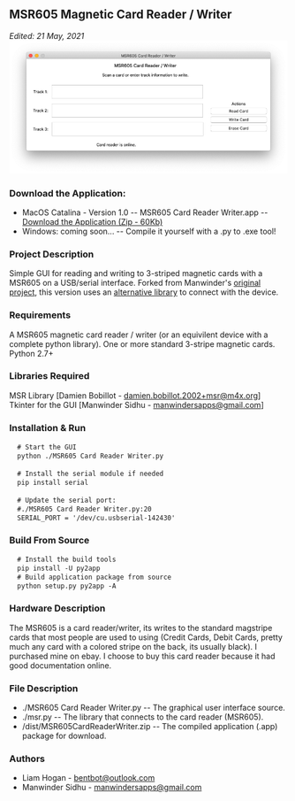 MSR605 Magnetic Card Reader / Writer
  ------------------
_Edited: 21  May, 2021_
!['MSR605-GUI Screenshot on macOS Catalina'](https://raw.githubusercontent.com/bentbot/MSR605-GUI/master/MSR605-GUI.png)
### Download the Application:
- MacOS Catalina  - Version 1.0
-- MSR605 Card Reader Writer.app
-- [Download the Application (Zip - 60Kb)](https://github.com/bentbot/MSR605-GUI/blob/master/dist/MSR605CardReaderWriter.zip?raw=true)
- Windows: coming soon...
-- Compile it yourself with a .py to .exe tool!

### Project Description
  Simple GUI for reading and writing to 3-striped magnetic cards with a MSR605 on a USB/serial interface. Forked from Manwinder's [original project](https://github.com/manwinder123/MSR605-Card-Reader-Writer-Eraser-with-GUI), this version uses an [alternative library](http://web.mit.edu/~achernya/Public/msr.py) to connect with the device.

###  Requirements
  A MSR605 magnetic card reader / writer (or an equivilent device with a complete python library).
  One or more standard 3-stripe magnetic cards.
  Python 2.7+
  
###  Libraries Required
  MSR Library [Damien Bobillot - damien.bobillot.2002+msr@m4x.org]
  Tkinter for the GUI [Manwinder Sidhu - manwindersapps@gmail.com]

###  Installation & Run

      # Start the GUI
      python ./MSR605 Card Reader Writer.py

      # Install the serial module if needed
      pip install serial
 
      # Update the serial port:
      #./MSR605 Card Reader Writer.py:20
      SERIAL_PORT = '/dev/cu.usbserial-142430'
###  Build From Source
      # Install the build tools
      pip install -U py2app
      # Build application package from source
      python setup.py py2app -A
###  Hardware Description
  The MSR605 is a card reader/writer, its writes to the standard magstripe cards that most people are used to using (Credit Cards, Debit Cards, pretty much any card with a colored stripe on the back, its usually black). I purchased mine on ebay. I choose to buy this card reader because it had good documentation online.

###  File Description
 - ./MSR605 Card Reader Writer.py 
  -- The graphical user interface source.
 - ./msr.py 
  -- The library that connects to the card reader (MSR605).
 - /dist/MSR605CardReaderWriter.zip 
  -- The compiled application (.app) package for download.

### Authors
- Liam Hogan - bentbot@outlook.com
- Manwinder Sidhu - manwindersapps@gmail.com
